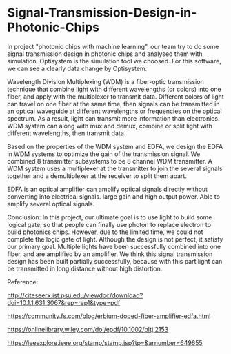# Signal-Transmission-Design-in-Photonic-Chips

In project "photonic chips with machine learning", our team try to do some signal transmission design in photonic chips and analysed them with simulation. 
Optisystem is the simulation tool we choosed. For this software, we can see a clearly data change by Optisystem. 

Wavelength Division Multiplexing (WDM) is a fiber-optic transmission technique that combine light with different wavelengths (or colors) into one fiber, and apply with the multiplexer to transmit data. Different colors of light can travel on one fiber at the same time, then signals can be transmitted in an optical waveguide at different wavelengths or frequencies on the optical spectrum. As a result, light can transmit more information than electronics. WDM system can along with mux and demux, combine or split light with different wavelengths, then transmit data. 

Based on the properties of the WDM system and EDFA, we design the EDFA in WDM systems to optimize the gain of the transmission signal.
We combined 8 transmitter subsystems to be 8 channel WDM transmitter. A WDM system uses a multiplexer at the transmitter to join the several signals together and a demultiplexer at the receiver to split them apart.

EDFA is an optical amplifier can amplify optical signals directly without converting into electrical signals.
large gain and high output power.
Able to amplify several optical signals.

Conclusion:
In this project, our ultimate goal is to use light to build some logical gate, so that people can finally use photon to replace electron to build photonics chips.
However, due to the limited time, we could not complete the logic gate of light.
Although the design is not perfect, it satisfy our primary goal. Multiple lights have been successfully combined into one fiber, and are amplified by an amplifier. 
We think this signal transmission design has been built partially successfully, because with this part light can be transmitted in long distance without high distortion.


Reference:

http://citeseerx.ist.psu.edu/viewdoc/download?doi=10.1.1.631.3067&rep=rep1&type=pdf

https://community.fs.com/blog/erbium-doped-fiber-amplifier-edfa.html

https://onlinelibrary.wiley.com/doi/epdf/10.1002/bltj.2153

https://ieeexplore.ieee.org/stamp/stamp.jsp?tp=&arnumber=649655
